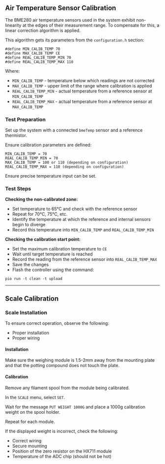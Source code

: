 ## Air Temperature Sensor Calibration

The BME280 air temperature sensors used in the system exhibit non-linearity at the edges of their measurement range. To compensate for this, a linear correction algorithm is applied.

This algorithm gets its parameters from the `configuration.h` section:

```
#define MIN_CALIB_TEMP 70
#define MAX_CALIB_TEMP CE
#define REAL_CALIB_TEMP_MIN 70
#define REAL_CALIB_TEMP_MAX 110
```

Where:

* `MIN_CALIB_TEMP` - temperature below which readings are not corrected
* `MAX_CALIB_TEMP` - upper limit of the range where calibration is applied
* `REAL_CALIB_TEMP_MIN` - actual temperature from a reference sensor at `MIN_CALIB_TEMP`
* `REAL_CALIB_TEMP_MAX` - actual temperature from a reference sensor at `MAX_CALIB_TEMP`

### Test Preparation

Set up the system with a connected `bmeTemp` sensor and a reference thermistor.

Ensure calibration parameters are defined:

```
MIN_CALIB_TEMP = 70
REAL_CALIB_TEMP_MIN = 70
MAX_CALIB_TEMP = 100 or 110 (depending on configuration)
REAL_CALIB_TEMP_MAX = 110 (depending on configuration)
```

Ensure precise temperature input can be set.

### Test Steps

**Checking the non-calibrated zone:**

* Set temperature to 65°C and check with the reference sensor
* Repeat for 70°C, 75°C, etc.
* Identify the temperature at which the reference and internal sensors begin to diverge
* Record this temperature into `MIN_CALIB_TEMP` and `REAL_CALIB_TEMP_MIN`

**Checking the calibration start point:**

* Set the maximum calibration temperature to `CE`
* Wait until target temperature is reached
* Record the reading from the reference sensor into `REAL_CALIB_TEMP_MAX`
* Save the changes
* Flash the controller using the command:

```
pio run -t clean -t upload
```

---

## Scale Calibration

### Scale Installation

To ensure correct operation, observe the following:

* Proper installation
* Proper wiring

#### Installation

Make sure the weighing module is 1.5-2mm away from the mounting plate and that the potting compound does not touch the plate.

<!--
#### Wiring
Typically, the scale module uses a black wire (-) and red wire (+) connected to E- and E+ respectively. The remaining two wires connect to A+ and A-. To identify them:
1. Connect black and red wires to power
2. Set multimeter to DC voltage mode
3. Connect the multimeter's black lead to the black wire (GND)
4. Probe the white wire with the red lead
5. Press on the load cell. If the reading increases, it's A+; if it decreases, it's A-.
-->

#### Calibration

Remove any filament spool from the module being calibrated.

In the `SCALE` menu, select `SET`.

Wait for the message `PUT WEIGHT 1000G` and place a 1000g calibration weight on the spool holder.

Repeat for each module.

If the displayed weight is incorrect, check the following:

* Correct wiring
* Secure mounting
* Position of the zero resistor on the HX711 module
* Temperature of the ADC chip (should not be hot)

